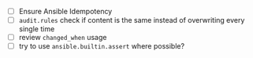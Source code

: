- [ ] Ensure Ansible Idempotency
- [ ] `audit.rules` check if content is the same instead of overwriting every single time
- [ ] review `changed_when` usage
- [ ] try to use `ansible.builtin.assert` where possible?
